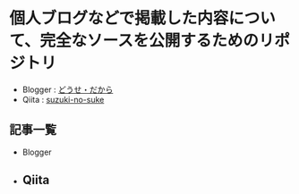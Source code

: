 # 個人ブログなどで掲載した内容について、完全なソースを公開するためのリポジトリ

- Blogger : [どうせ・だから](http://migi-ni-naname-ue.blogspot.jp/)
- Qiita : [suzuki-no-suke](http://qiita.com/suzuki-no-suke)

## 記事一覧

- Blogger
- Qiita
  -

